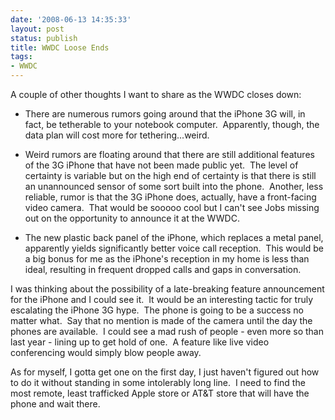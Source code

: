 ```yaml
---
date: '2008-06-13 14:35:33'
layout: post
status: publish
title: WWDC Loose Ends
tags:
- WWDC
---
```


A couple of other thoughts I want to share as the WWDC closes down:

  * There are numerous rumors going around that the iPhone 3G will, in fact, be tetherable to your notebook computer.  Apparently, though, the data plan will cost more for tethering...weird.

	
  * Weird rumors are floating around that there are still additional features of the 3G iPhone that have not been made public yet.  The level of certainty is variable but on the high end of certainty is that there is still an unannounced sensor of some sort built into the phone.  Another, less reliable, rumor is that the 3G iPhone does, actually, have a front-facing video camera.  That would be sooooo cool but I can't see Jobs missing out on the opportunity to announce it at the WWDC.

	
  * The new plastic back panel of the iPhone, which replaces a metal panel, apparently yields significantly better voice call reception.  This would be a big bonus for me as the iPhone's reception in my home is less than ideal, resulting in frequent dropped calls and gaps in conversation.


I was thinking about the possibility of a late-breaking feature announcement for the iPhone and I could see it.  It would be an interesting tactic for truly escalating the iPhone 3G hype.  The phone is going to be a success no matter what.  Say that no mention is made of the camera until the day the phones are available.  I could see a mad rush of people - even more so than last year - lining up to get hold of one.  A feature like live video conferencing would simply blow people away.

As for myself, I gotta get one on the first day, I just haven't figured out how to do it without standing in some intolerably long line.  I need to find the most remote, least trafficked Apple store or AT&T store that will have the phone and wait there.
